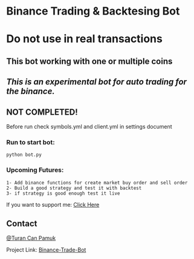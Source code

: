 # Binance Trading & Backtesing Bot
# Do not use in real transactions
## This bot working with one or multiple coins
## _This is an experimental bot for auto trading for the binance._
## NOT COMPLETED!

Before run check symbols.yml and client.yml in settings document

### Run to start bot:

```shell
python bot.py
```


### Upcoming Futures:
```
1- Add binance functions for create market buy order and sell order
2- Build a good strategy and test it with backtest
3- if strategy is good enough test it live
```


 
If you want to support me: [Click Here](https://www.buymeacoffee.com/turancan33)


## Contact

[@Turan Can Pamuk](https://instagram.com/turancan.pamuk)

Project Link: [Binance-Trade-Bot](https://github.com/turancan-p/binance-trade-bot)

